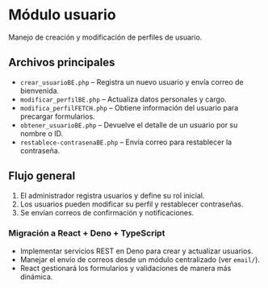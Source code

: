 # Módulo usuario

Manejo de creación y modificación de perfiles de usuario.

## Archivos principales

- `crear_usuarioBE.php` – Registra un nuevo usuario y envía correo de bienvenida.
- `modificar_perfilBE.php` – Actualiza datos personales y cargo.
- `modifica_perfilFETCH.php` – Obtiene información del usuario para precargar formularios.
- `obtener_usuarioBE.php` – Devuelve el detalle de un usuario por su nombre o ID.
- `restablece-contrasenaBE.php` – Envía correo para restablecer la contraseña.

## Flujo general

1. El administrador registra usuarios y define su rol inicial.
2. Los usuarios pueden modificar su perfil y restablecer contraseñas.
3. Se envían correos de confirmación y notificaciones.

### Migración a React + Deno + TypeScript

- Implementar servicios REST en Deno para crear y actualizar usuarios.
- Manejar el envío de correos desde un módulo centralizado (ver `email/`).
- React gestionará los formularios y validaciones de manera más dinámica.
